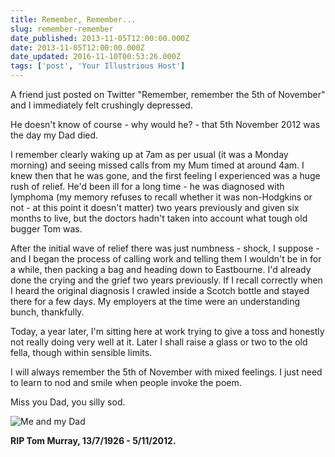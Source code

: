 ```yaml
---
title: Remember, Remember...
slug: remember-remember
date_published: 2013-11-05T12:00:00.000Z
date: 2013-11-05T12:00:00.000Z
date_updated: 2016-11-10T00:53:26.000Z
tags: ['post', 'Your Illustrious Host']
---
```


A friend just posted on Twitter "Remember, remember the 5th of November" and I immediately felt crushingly depressed.

He doesn't know of course - why would he? - that 5th November 2012 was the day my Dad died.

I remember clearly waking up at 7am as per usual (it was a Monday morning) and seeing missed calls from my Mum timed at around 4am. I knew then that he was gone, and the first feeling I experienced was a huge rush of relief. He'd been ill for a long time - he was diagnosed with lymphoma (my memory refuses to recall whether it was non-Hodgkins or not - at this point it doesn't matter) two years previously and given six months to live, but the doctors hadn't taken into account what tough old bugger Tom was.

After the initial wave of relief there was just numbness - shock, I suppose - and I began the process of calling work and telling them I wouldn't be in for a while, then packing a bag and heading down to Eastbourne. I'd already done the crying and the grief two years previously. If I recall correctly when I heard the original diagnosis I crawled inside a Scotch bottle and stayed there for a few days. My employers at the time were an understanding bunch, thankfully.

Today, a year later, I'm sitting here at work trying to give a toss and honestly not really doing very well at it. Later I shall raise a glass or two to the old fella, though within sensible limits.

I will always remember the 5th of November with mixed feelings. I just need to learn to nod and smile when people invoke the poem.

Miss you Dad, you silly sod.

![Me and my Dad](/public/images/2016/11/me-and-dad-1979-or-1980.jpeg)

**RIP Tom Murray, 13/7/1926 - 5/11/2012.**
